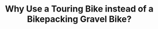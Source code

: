 ---
layout: community
category: community
title: "Why Use a Touring Bike instead of a Bikepacking Gravel Bike?"
description: "Is there any reason why apparently most of the bicycle travellers in this group are using touring bikes instead of bikepacking gravel bikes for example? If you’re going on a long tour, wouldn’t a touring setup allow for more cargo capacity?"
isTopLevel: false
isSingleLevel: false
isArticle: false
datePublished: 2022-08-23 07:22:00 +0300
dateModified: 2022-08-23 07:22:00 +0300
published: false
---